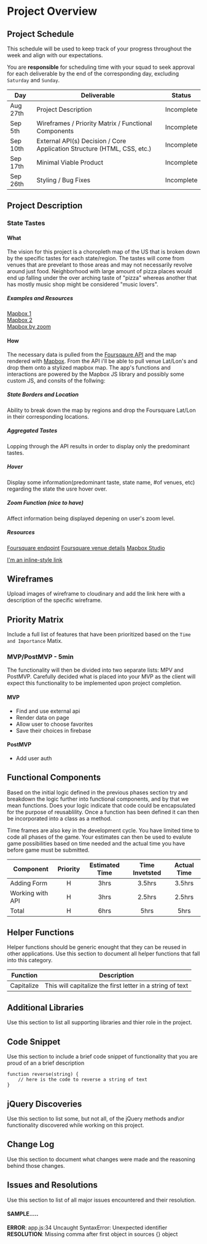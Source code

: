 # Project Overview

## Project Schedule

This schedule will be used to keep track of your progress throughout the week and align with our expectations.  

You are **responsible** for scheduling time with your squad to seek approval for each deliverable by the end of the corresponding day, excluding `Saturday` and `Sunday`.

|  Day | Deliverable | Status
|---|---| ---|
|Aug 27th| Project Description | Incomplete
|Sep 5th| Wireframes / Priority Matrix / Functional Components | Incomplete
|Sep 10th| External API(s) Decision / Core Application Structure (HTML, CSS, etc.) | Incomplete
|Sep 17th| Minimal Viable Product | Incomplete
|Sep 26th| Styling / Bug Fixes | Incomplete


## Project Description

### State Tastes

#### What
The vision for this project is a choropleth map of the US that is broken down by the specific tastes for each state/region. The tastes will come from venues that are prevelant to those areas and may not necessarily revolve around just food. Neighborhood with large amount of pizza places would end up falling under the over arching taste of "pizza" whereas another that has mostly music shop might be considered "music lovers".

##### Examples and Resources
[Mapbox 1](https://www.mapbox.com/help/choropleth-studio-gl-pt-1/)<br />
[Mapbox 2](https://www.mapbox.com/help/choropleth-studio-gl-pt-2/)<br />
[Mapbox by zoom](https://www.mapbox.com/mapbox-gl-js/example/updating-choropleth/)


#### How
The necessary data is pulled from the [Foursqaure API](https://developer.foursquare.com/) and the map rendered with [Mapbox](https://www.mapbox.com/). From the API i'll be able to pull venue Lat/Lon's and drop them onto a stylized mapbox map. The app's functions and interactions are powered by the Mapbox JS library and possibly some custom JS, and consits of the follwing:

##### State Borders and Location
Ability to break down the map by regions and drop the Foursquare Lat/Lon in their corresponding locations.

##### Aggregated Tastes
Lopping through the API results in order to display only the predominant tastes.

##### Hover
Display some information(predominant taste, state name, #of venues, etc) regarding the state the usre hover over. 

##### Zoom Function (nice to have)
Affect information being displayed depening on user's zoom level. 

##### Resources
[Foursquare endpoint](https://developer.foursquare.com/docs/api/endpoints)
[Foursquare venue details](https://developer.foursquare.com/docs/api/venues/details)
[Mapbox Studio](https://www.mapbox.com/mapbox-studio/)


[I'm an inline-style link](https://www.google.com)

## Wireframes

Upload images of wireframe to cloudinary and add the link here with a description of the specific wireframe.

## Priority Matrix

Include a full list of features that have been prioritized based on the `Time and Importance` Matix.  

### MVP/PostMVP - 5min

The functionality will then be divided into two separate lists: MPV and PostMVP.  Carefully decided what is placed into your MVP as the client will expect this functionality to be implemented upon project completion.  

#### MVP 

- Find and use external api 
- Render data on page 
- Allow user to choose favorites 
- Save their choices in firebase

#### PostMVP 

- Add user auth

## Functional Components

Based on the initial logic defined in the previous  phases section try and breakdown the logic further into functional components, and by that we mean functions.  Does your logic indicate that code could be encapsulated for the purpose of reusablility.  Once a function has been defined it can then be incorporated into a class as a method. 

Time frames are also key in the development cycle.  You have limited time to code all phases of the game.  Your estimates can then be used to evalute game possibilities based on time needed and the actual time you have before game must be submitted. 

| Component | Priority | Estimated Time | Time Invetsted | Actual Time |
| --- | :---: |  :---: | :---: | :---: |
| Adding Form | H | 3hrs| 3.5hrs | 3.5hrs |
| Working with API | H | 3hrs| 2.5hrs | 2.5hrs |
| Total | H | 6hrs| 5hrs | 5hrs |

## Helper Functions
Helper functions should be generic enought that they can be reused in other applications. Use this section to document all helper functions that fall into this category.

| Function | Description | 
| --- | :---: |  
| Capitalize | This will capitalize the first letter in a string of text | 

## Additional Libraries
 Use this section to list all supporting libraries and thier role in the project. 

## Code Snippet

Use this section to include a brief code snippet of functionality that you are proud of an a brief description  

```
function reverse(string) {
	// here is the code to reverse a string of text
}
```

## jQuery Discoveries
 Use this section to list some, but not all, of the jQuery methods and\or functionality discovered while working on this project.

## Change Log
 Use this section to document what changes were made and the reasoning behind those changes.  

## Issues and Resolutions
 Use this section to list of all major issues encountered and their resolution.

#### SAMPLE.....
**ERROR**: app.js:34 Uncaught SyntaxError: Unexpected identifier                                
**RESOLUTION**: Missing comma after first object in sources {} object
